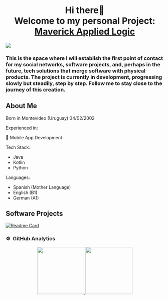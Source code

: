 
<h1 align="center">Hi there👋<br> Welcome to my personal Project: <a href="https://github.com/MaverickAppliedLogic">Maverick Applied Logic</a></h1>
</div>
<img src="https://i.imgur.com/jbnooLr.png">

<h3> This is the space where I will establish the first point of contact for my social networks, software projects, and, perhaps in the future, tech solutions that merge software with physical products. The project is currently in development, progressing slowly but steadily, step by step. Follow me to stay close to the journey of this creation.</h3>

## About Me
Born in Montevideo (Uruguay) 04/02/2002

Experienced in:

📲 Mobile App Development

Tech Stack:
- Java
- Kotlin
- Python

Languages:
- Spanish (Mother Language)
- English (B1)
- German (A1)

## Software Projects

[![Readme Card](https://github-readme-stats.vercel.app/api/pin/?username=MaverickAppliedLogic&repo=TaiyCare&theme=holi)](https://github.com/MaverickAppliedLogic/TailyCare)

### ⚙️ &nbsp;GitHub Analytics

<p align="center" >
<a href="https://github.com/MaverickAppliedLogic">
  <img src="https://github-readme-stats-eight-theta.vercel.app/api?username=MaverickAppliedLogic&show_icons=true&theme=algolia&include_all_commits=true&count_private=true" height="150em"/>
  <img src="https://github-readme-stats-eight-theta.vercel.app/api/top-langs/?username=MaverickAppliedLogic&layout=compact&langs_count=8&theme=algolia" height="150em"/>
</a>
</p>

